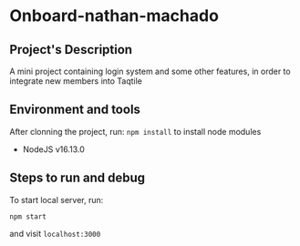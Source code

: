 # Onboard-nathan-machado
## Project's Description

A mini project containing login system and some other features, in order to integrate new members into Taqtile

## Environment and tools

After clonning the project, run:
`npm install`
to install node modules

* NodeJS v16.13.0

## Steps to run and debug

To start local server, run:

`npm start`

and visit `localhost:3000`
